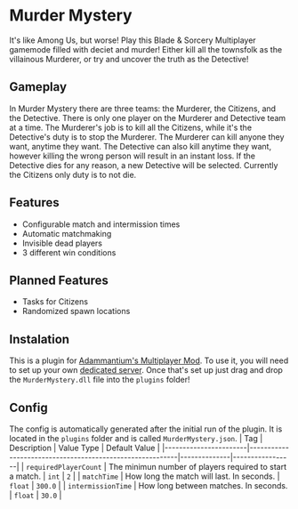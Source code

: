 # Murder Mystery
It's like Among Us, but worse! Play this Blade & Sorcery Multiplayer gamemode filled with deciet and murder! Either kill all the townsfolk as the villainous Murderer, or try and uncover the truth as the Detective!

## Gameplay
In Murder Mystery there are three teams: the Murderer, the Citizens, and the Detective. There is only one player on the Murderer and Detective team at a time. The Murderer's job is to kill all the Citizens, while it's the Detective's duty is to stop the Murderer. The Murderer can kill anyone they want, anytime they want. The Detective can also kill anytime they want, however killing the wrong person will result in an instant loss. If the Detective dies for any reason, a new Detective will be selected. Currently the Citizens only duty is to not die.

## Features
- Configurable match and intermission times
- Automatic matchmaking
- Invisible dead players
- 3 different win conditions

## Planned Features
- Tasks for Citizens
- Randomized spawn locations

## Instalation
This is a plugin for [Adammantium's Multiplayer Mod](https://www.nexusmods.com/bladeandsorcery/mods/6888). To use it, you will need to set up your own [dedicated server](https://github.com/AdammantiumMultiplayer/Server). Once that's set up just drag and drop the `MurderMystery.dll` file into the `plugins` folder!

## Config
The config is automatically generated after the initial run of the plugin. It is located in the `plugins` folder and is called `MurderMystery.json`.
| Tag                   | Description                                              | Value Type   | Default Value   |
|-----------------------|----------------------------------------------------------|--------------|-----------------|
| `requiredPlayerCount` | The minimun number of players required to start a match. | `int`        | `2`             |
| `matchTime`           | How long the match will last. In seconds.                | `float`      | `300.0`         |
| `intermissionTime`    | How long between matches. In seconds.                    | `float`      | `30.0`          |
